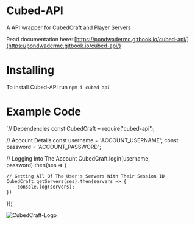 # Cubed-API
A API wrapper for CubedCraft and Player Servers

Read documentation here: [https://pondwadermc.gitbook.io/cubed-api/](https://pondwadermc.gitbook.io/cubed-api/)

# Installing
To install Cubed-API run `npm i cubed-api`

# Example Code
`// Dependencies
const CubedCraft = require('cubed-api');

// Account Details
const username = 'ACCOUNT_USERNAME';
const password = 'ACCOUNT_PASSWORD';

// Logging Into The Account
CubedCraft.login(username, password).then(ses => {

    // Getting All Of The User's Servers With Their Session ID
    CubedCraft.getServers(ses).then(servers => {
        console.log(servers);
    })
    
});`

![CubedCraft-Logo](https://cubedcraft.com/uploads/server-icon.png)
